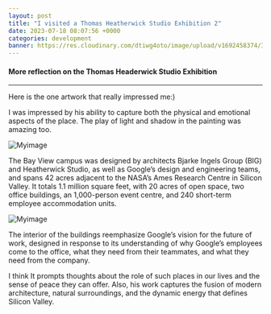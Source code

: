 ```yaml
---
layout: post
title: "I visited a Thomas Heatherwick Studio Exhibition 2"
date: 2023-07-18 08:07:56 +0000
categories: development
banner: https://res.cloudinary.com/dtiwg4oto/image/upload/v1692458374/IMG-6766_ehl3na.jpg
---
```


#### More reflection on the Thomas Headerwick Studio Exhibition

---

Here is the one artwork that really impressed me:)

I was impressed by his ability to capture both the physical and emotional aspects of the place. The play of light and shadow in the painting was amazing too.

![Myimage](https://res.cloudinary.com/dtiwg4oto/image/upload/v1692458374/IMG-6766_ehl3na.jpg)

The Bay View campus was designed by architects Bjarke Ingels Group (BIG) and Heatherwick Studio, as well as Google’s design and engineering teams, and spans 42 acres adjacent to the NASA’s Ames Research Centre in Silicon Valley. It totals 1.1 million square feet, with 20 acres of open space, two office buildings, an 1,000-person event centre, and 240 short-term employee accommodation units.

![Myimage](https://res.cloudinary.com/dtiwg4oto/image/upload/v1692459237/%EC%8A%A4%ED%81%AC%EB%A6%B0%EC%83%B7_2023-08-20_003356_jyoozk.png)

The interior of the buildings reemphasize Google’s vision for the future of work, designed in response to its understanding of why Google’s employees come to the office, what they need from their teammates, and what they need from the company.

I think It prompts thoughts about the role of such places in our lives and the sense of peace they can offer. Also, his work captures the fusion of modern architecture, natural surroundings, and the dynamic energy that defines Silicon Valley.
